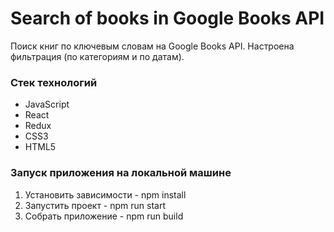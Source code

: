 # Search of books in Google Books API

Поиск книг по ключевым словам на Google Books API. Настроена фильтрация (по категориям и по датам).

### Стек технологий

- JavaScript
- React
- Redux
- CSS3
- HTML5


### Запуск приложения на локальной машине
1. Установить зависимости - npm install
2. Запустить проект - npm run start
3. Собрать приложение - npm run build


